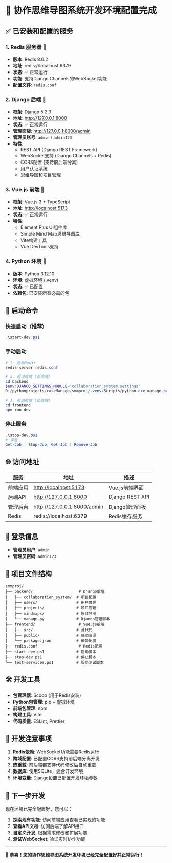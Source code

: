 # 🎉 协作思维导图系统开发环境配置完成

## ✅ 已安装和配置的服务

### 1. **Redis 服务器** 🔴

- **版本**: Redis 8.0.2
- **地址**: redis://localhost:6379
- **状态**: ✅ 正常运行
- **功能**: 支持Django Channels的WebSocket功能
- **配置文件**: `redis.conf`

### 2. **Django 后端** 🔧

- **框架**: Django 5.2.3
- **地址**: <http://127.0.0.1:8000>
- **状态**: ✅ 正常运行
- **管理面板**: <http://127.0.0.1:8000/admin>
- **管理员账号**: `admin` / `admin123`
- **特性**:
  - REST API (Django REST Framework)
  - WebSocket支持 (Django Channels + Redis)
  - CORS配置 (支持前后端分离)
  - 用户认证系统
  - 思维导图和项目管理

### 3. **Vue.js 前端** 🎨

- **框架**: Vue.js 3 + TypeScript
- **地址**: <http://localhost:5173>
- **状态**: ✅ 正常运行
- **特性**:
  - Element Plus UI组件库
  - Simple Mind Map思维导图库
  - Vite构建工具
  - Vue DevTools支持

### 4. **Python 环境** 🐍

- **版本**: Python 3.12.10
- **环境**: 虚拟环境 (.venv)
- **状态**: ✅ 已配置
- **依赖包**: 已安装所有必需的包

## 🚀 启动命令

### 快速启动（推荐）

```powershell
.\start-dev.ps1
```

### 手动启动

```powershell
# 1. 启动Redis
redis-server redis.conf

# 2. 启动后端 (新终端)
cd backend
$env:DJANGO_SETTINGS_MODULE="collaboration_system.settings"
D:/pythonprojects/caseManage/smmproj/.venv/Scripts/python.exe manage.py runserver

# 3. 启动前端 (新终端)
cd frontend
npm run dev
```

### 停止服务

```powershell
.\stop-dev.ps1
# 或者
Get-Job | Stop-Job; Get-Job | Remove-Job
```

## 🌐 访问地址

| 服务 | 地址 | 描述 |
|------|------|------|
| 前端应用 | <http://localhost:5173> | Vue.js前端界面 |
| 后端API | <http://127.0.0.1:8000> | Django REST API |
| 管理后台 | <http://127.0.0.1:8000/admin> | Django管理面板 |
| Redis | redis://localhost:6379 | Redis缓存服务 |

## 🔑 登录信息

- **管理员用户**: `admin`
- **管理员密码**: `admin123`

## 📁 项目文件结构

```
smmproj/
├── backend/                    # Django后端
│   ├── collaboration_system/  # 项目配置
│   ├── users/                 # 用户管理
│   ├── projects/              # 项目管理
│   ├── mindmaps/              # 思维导图
│   └── manage.py              # Django管理脚本
├── frontend/                   # Vue.js前端
│   ├── src/                   # 源代码
│   ├── public/                # 静态资源
│   └── package.json           # 依赖配置
├── redis.conf                  # Redis配置
├── start-dev.ps1              # 启动脚本
├── stop-dev.ps1               # 停止脚本
└── test-services.ps1          # 服务测试脚本
```

## 🛠 开发工具

- **包管理器**: Scoop (用于Redis安装)
- **Python包管理**: pip + 虚拟环境
- **前端包管理**: npm
- **构建工具**: Vite
- **代码质量**: ESLint, Prettier

## 📝 开发注意事项

1. **Redis依赖**: WebSocket功能需要Redis运行
2. **跨域配置**: 已配置CORS支持前后端分离开发
3. **热重载**: 前后端都支持代码修改后自动重载
4. **数据库**: 使用SQLite，适合开发环境
5. **环境变量**: Django设置已配置开发环境参数

## 🎯 下一步开发

现在环境已完全配置好，您可以：

1. **探索现有功能**: 访问前端应用查看已实现的功能
2. **查看API文档**: 访问后端了解API接口
3. **自定义开发**: 根据需求修改和扩展功能
4. **测试WebSocket**: 验证实时协作功能

---

🎉 **恭喜！您的协作思维导图系统开发环境已经完全配置好并正常运行！**
